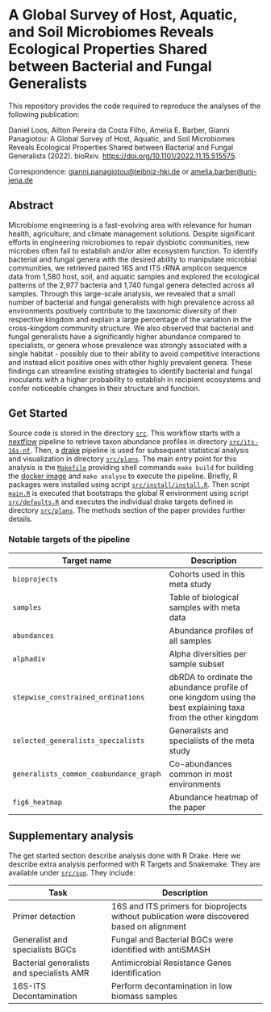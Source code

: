 # A Global Survey of Host, Aquatic, and Soil Microbiomes Reveals Ecological Properties Shared between Bacterial and Fungal Generalists

This repository provides the code required to reproduce the analyses of the following publication:

Daniel Loos, Ailton Pereira da Costa Filho, Amelia E. Barber, Gianni Panagiotou: A Global Survey of Host, Aquatic, and Soil Microbiomes Reveals Ecological Properties Shared between Bacterial and Fungal Generalists (2022). bioRxiv. https://doi.org/10.1101/2022.11.15.515575.

Correspondence: gianni.panagiotou@leibniz-hki.de or amelia.barber@uni-jena.de

## Abstract

Microbiome engineering is a fast-evolving area with relevance for human health, agriculture, and climate management solutions. Despite significant efforts in engineering microbiomes to repair dysbiotic communities, new microbes often fail to establish and/or alter ecosystem function. To identify bacterial and fungal genera with the desired ability to manipulate microbial communities, we retrieved paired 16S and ITS rRNA amplicon sequence data from 1,580 host, soil, and aquatic samples and explored the ecological patterns of the 2,977 bacteria and 1,740 fungal genera detected across all samples. Through this large-scale analysis, we revealed that a small number of bacterial and fungal generalists with high prevalence across all environments positively contribute to the taxonomic diversity of their respective kingdom and explain a large percentage of the variation in the cross-kingdom community structure. We also observed that bacterial and fungal generalists have a significantly higher abundance compared to specialists, or genera whose prevalence was strongly associated with a single habitat - possibly due to their ability to avoid competitive interactions and instead elicit positive ones with other highly prevalent genera. These findings can streamline existing strategies to identify bacterial and fungal inoculants with a higher probability to establish in recipient ecosystems and confer noticeable changes in their structure and function.

## Get Started

Source code is stored in the directory [`src`](src).
This workflow starts with a [nextflow](https://www.nextflow.io/) pipeline to retrieve taxon abundance profiles in directory [`src/its-16s-nf`](src/its-16s-nf).
Then, a [drake](https://docs.ropensci.org/drake/) pipeline is used for subsequent statistical analysis and visualization in directory [`src/plans`](src/plans).
The main entry point for this analysis is the [`Makefile`](Makefile) providing shell commands `make build` for building the [docker image](Dockerfile) and `make analyse` to execute the pipeline.
Briefly, R packages were installed using script [`src/install/install.R`](src/install/install.R).
Then script [`main.R`](main.R) is executed that bootstraps the global R environment using script [`src/defaults.R`](src/defaults.R) and executes the individual drake targets defined in directory [`src/plans`](src/plans).
The methods section of the paper provides further details.

### Notable targets of the pipeline

| Target name                            | Description                                                                                                  |
|----------------------------------------|--------------------------------------------------------------------------------------------------------------|
| `bioprojects`                          | Cohorts used in this meta study                                                                              |
| `samples`                              | Table of biological samples with meta data                                                                   |
| `abundances`                           | Abundance profiles of all samples                                                                            |
| `alphadiv`                             | Alpha diversities per sample subset                                                                          |
| `stepwise_constrained_ordinations`     | dbRDA to ordinate the abundance profile of one kingdom using the best explaining taxa from the other kingdom |
| `selected_generalists_specialists`     | Generalists and specialists of the meta study                                                                |
| `generalists_common_coabundance_graph` | Co-abundances common in most environments                                                                    |
| `fig6_heatmap`                         | Abundance heatmap of the paper                                                                               |

## Supplementary analysis

The get started section describe analysis done with R Drake. Here we describe extra analysis performed with R Targets and Snakemake. They are available under [`src/sup`](src/sup). They include:

| Task                                      | Description                                                                               |
|-------------------------------------------|-------------------------------------------------------------------------------------------|
|Primer detection                           | 16S and ITS primers for bioprojects without publication were discovered based on alignment|
|Generalist and specialists BGCs            | Fungal and Bacterial BGCs were identified with antiSMASH                                  |
|Bacterial generalists and specialists AMR  | Antimicrobial Resistance Genes identification                                             |
|16S-ITS Decontamination                    | Perform decontamination in low biomass samples                                            |